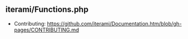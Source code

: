 iterami/Functions.php
---------------------

* Contributing: https://github.com/iterami/Documentation.htm/blob/gh-pages/CONTRIBUTING.md
